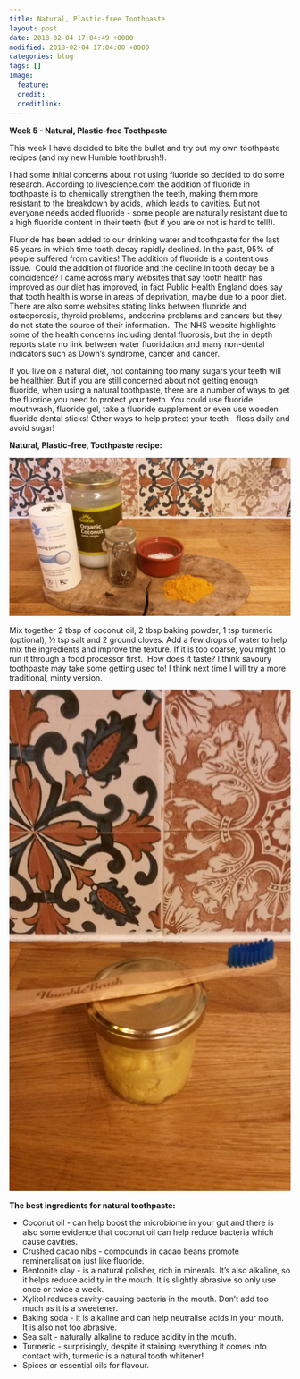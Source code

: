 ```yaml
---
title: Natural, Plastic-free Toothpaste
layout: post
date: 2018-02-04 17:04:49 +0000
modified: 2018-02-04 17:04:00 +0000
categories: blog
tags: []
image:
  feature:
  credit:
  creditlink:
---
```

**Week 5 - Natural, Plastic-free Toothpaste**

This week I have decided to bite the bullet and try out my own toothpaste recipes (and my new Humble toothbrush!).

I had some initial concerns about not using fluoride so decided to do some research. According to livescience.com the addition of fluoride in toothpaste is to chemically strengthen the teeth, making them more resistant to the breakdown by acids, which leads to cavities. But not everyone needs added fluoride - some people are naturally resistant due to a high fluoride content in their teeth (but if you are or not is hard to tell!).

Fluoride has been added to our drinking water and toothpaste for the last 65 years in which time tooth decay rapidly declined. In the past, 95% of people suffered from cavities! The addition of fluoride is a contentious issue.  Could the addition of fluoride and the decline in tooth decay be a coincidence? I came across many websites that say tooth health has improved as our diet has improved, in fact Public Health England does say that tooth health is worse in areas of deprivation, maybe due to a poor diet. There are also some websites stating links between fluoride and osteoporosis, thyroid problems, endocrine problems and cancers but they do not state the source of their information.  The NHS website highlights some of the health concerns including dental fluorosis, but the in depth reports state no link between water fluoridation and many non-dental indicators such as Down’s syndrome, cancer and cancer.

If you live on a natural diet, not containing too many sugars your teeth will be healthier. But if you are still concerned about not getting enough fluoride, when using a natural toothpaste, there are a number of ways to get the fluoride you need to protect your teeth. You could use fluoride mouthwash, fluoride gel, take a fluoride supplement or even use wooden fluoride dental sticks! Other ways to help protect your teeth - floss daily and avoid sugar!

**Natural, Plastic-free, Toothpaste recipe:**

![](/uploads/2018/02/04/20180204_161334.jpg "Ingredients")

Mix together 2 tbsp of coconut oil, 2 tbsp baking powder, 1 tsp turmeric (optional), ½ tsp salt and 2 ground cloves. Add a few drops of water to help mix the ingredients and improve the texture. If it is too coarse, you might to run it through a food processor first.  How does it taste? I think savoury toothpaste may take some getting used to! I think next time I will try a more traditional, minty version.

![](/uploads/2018/02/04/20180204_165843-1.jpg)

**The best ingredients for natural toothpaste:**

* Coconut oil - can help boost the microbiome in your gut and there is also some evidence that coconut oil can help reduce bacteria which cause cavities.
* Crushed cacao nibs - compounds in cacao beans promote remineralisation just like fluoride.
* Bentonite clay - is a natural polisher, rich in minerals. It’s also alkaline, so it helps reduce acidity in the mouth. It is slightly abrasive so only use once or twice a week.
* Xylitol reduces cavity-causing bacteria in the mouth. Don’t add too much as it is a sweetener.
* Baking soda - it is alkaline and can help neutralise acids in your mouth. It is also not too abrasive.
* Sea salt - naturally alkaline to reduce acidity in the mouth.
* Turmeric - surprisingly, despite it staining everything it comes into contact with, turmeric is a natural tooth whitener!
* Spices or essential oils for flavour.

